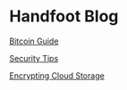 # Handfoot Blog

<!--![handfoot](/img/handfoot.jpeg)-->

[Bitcoin Guide](https://handfoot.github.io/bitcoinguide/)

[Security Tips](https://handfoot.github.io/securitytips/)

[Encrypting Cloud Storage](https://handfoot.github.io/encryptingcloudstorage/)
